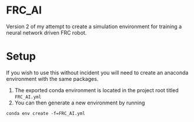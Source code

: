 # FRC_AI

Version 2 of my attempt to create a simulation environment for training a neural network driven FRC robot.

# Setup

If you wish to use this without incident you will need to create an anaconda environment with the same packages.

1. The exported conda environment is located in the project root titled
`FRC_AI.yml`
2. You can then generate a new environment by running 
```shell script
conda env create -f=FRC_AI.yml
```
